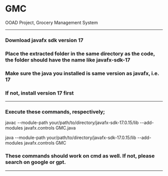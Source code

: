 # GMC
OOAD Project, Grocery Management System


---

### Download javafx sdk version 17
### Place the extracted folder in the same directory as the code, the folder should have the name like javafx-sdk-17
### Make sure the java you installed is same version as javafx, i.e. 17
### If not, install version 17 first

---


### Execute these commands, respectively;

javac --module-path your/path/to/directory/javafx-sdk-17.0.15/lib --add-modules javafx.controls GMC.java

java --module-path your/path/to/directory/javafx-sdk-17.0.15/lib --add-modules javafx.controls GMC

### These commands should work on cmd as well. If not, please search on google or gpt.

---
